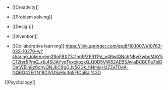 - [[Creativity]]
- [[Problem solving]]
- [[Design]]
- [[Invention]]

- [[Collaborative learning]] https://link.springer.com/epdf/10.1007/s10763-022-10270-w?sharing_token=em2RpFBX77J1mBPZFRTPd_e4RwlQNchNByi7wbcMAY5C12tyr9PmQ_xtL4SUAYyqTvxckozkQ_Q0D5VW82AEBSAyiaBCB0Pa7biDOmWEih8z6dnyQNJbC9gGJy5GGk_hHmiaHzZZeTDeA-NQ6O42EGN18DIVUSaHu3q5FICuBJI%3D

[[Psychology]]
